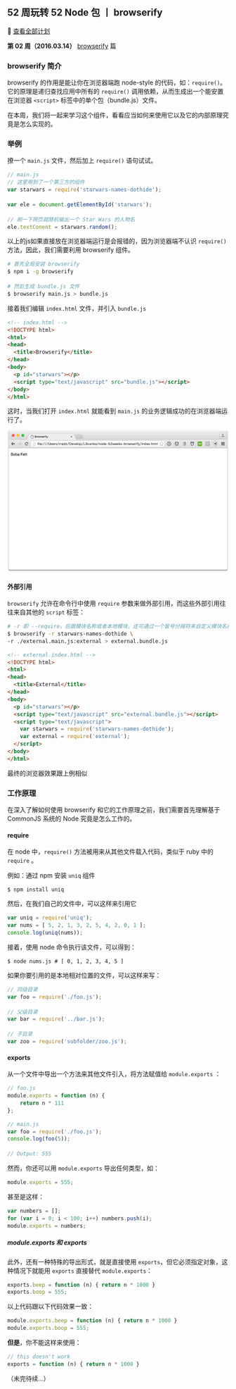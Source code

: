 ## 52 周玩转 52 Node 包 丨 browserify
🙊 [查看全部计划](https://github.com/DotHide/node-52weeks)

**第 02 周（2016.03.14）** [browserify](https://www.npmjs.com/package/browserify) 篇

### browserify 简介
browserify 的作用是能让你在浏览器端跑 node-style 的代码，如：`require()`。它的原理是递归查找应用中所有的 `require()` 调用依赖，从而生成出一个能安置在浏览器 `<script>` 标签中的单个包（bundle.js）文件。

在本周，我们将一起来学习这个组件，看看应当如何来使用它以及它的内部原理究竟是怎么实现的。

### 举例
撩一个 `main.js` 文件，然后加上 `require()` 语句试试。

~~~js
// main.js
// 这里用到了一个第三方的组件
var starwars = require('starwars-names-dothide');

var ele = document.getElementById('starwars');

// 刷一下网页就随机输出一个 Star Wars 的人物名
ele.textConent = starwars.random();
~~~

以上的js如果直接放在浏览器端运行是会报错的，因为浏览器端不认识 `require()` 方法，因此，我们需要利用 browserify 组件。

~~~bash
# 首先全局安装 browserify
$ npm i -g browserify

# 然后生成 bundle.js 文件
$ browserify main.js > bundle.js
~~~

接着我们编辑 `index.html` 文件，并引入 `bundle.js`

~~~html
<!-- index.html -->
<!DOCTYPE html>
<html>
<head>
  <title>Browserify</title>
</head>
<body>
  <p id="starwars"></p>
  <script type="text/javascript" src="bundle.js"></script>
</body>
</html>
~~~

这时，当我们打开 `index.html` 就能看到 `main.js` 的业务逻辑成功的在浏览器端运行了。

![Bundled](images/browserify-1.png)

#### 外部引用
`browserify` 允许在命令行中使用 `require` 参数来做外部引用，而这些外部引用往往来自其他的 `script` 标签：

~~~bash
# -r 即 --require，后跟模块名称或者本地模块，还可通过一个冒号分隔符来自定义模块名称
$ browserify -r starwars-names-dothide \
-r ./external.main.js:external > external.bundle.js
~~~

~~~html
<!-- external.index.html -->
<!DOCTYPE html>
<html>
<head>
  <title>External</title>
</head>
<body>
  <p id="starwars"></p>
  <script type="text/javascript" src="external.bundle.js"></script>
  <script type="text/javascript">
    var starwars = require('starwars-names-dothide');
    var external = require('external');
  </script>
</body>
</html>
~~~

最终的浏览器效果跟上例相似

### 工作原理
在深入了解如何使用 browserify 和它的工作原理之前，我们需要首先理解基于 CommonJS 系统的 Node 究竟是怎么工作的。

#### require
在 node 中，`require()` 方法被用来从其他文件载入代码，类似于 ruby 中的 `require` 。

例如：通过 npm 安装 `uniq` 组件

~~~shell
$ npm install uniq
~~~

然后，在我们自己的文件中，可以这样来引用它

~~~js
var uniq = require('uniq');
var nums = [ 5, 2, 1, 3, 2, 5, 4, 2, 0, 1 ];
console.log(uniq(nums));
~~~

接着，使用 node 命令执行该文件，可以得到：

~~~shell
$ node nums.js # [ 0, 1, 2, 3, 4, 5 ]
~~~

如果你要引用的是本地相对位置的文件，可以这样来写：

~~~js
// 同级目录
var foo = require('./foo.js');

// 父级目录
var bar = require('../bar.js');

// 子目录
var zoo = require('subfolder/zoo.js');
~~~

#### exports
从一个文件中导出一个方法来其他文件引入，将方法赋值给 `module.exports` ：

~~~js
// foo.js
module.exports = function (n) {
    return n * 111
};
~~~

~~~js
// main.js
var foo = require('./foo.js');
console.log(foo(5)); 

// Output: 555
~~~

然而，你还可以用 `module.exports` 导出任何类型，如：

~~~js
module.exports = 555;
~~~

甚至是这样：

~~~js
var numbers = [];
for (var i = 0; i < 100; i++) numbers.push(i);
module.exports = numbers;
~~~

##### module.exports 和 exports
此外，还有一种特殊的导出形式，就是直接使用 `exports`，但它必须指定对象，这种情况下就能用 `exports` 直接替代 `module.exports`：

~~~js
exports.beep = function (n) { return n * 1000 }
exports.boop = 555;
~~~

以上代码跟以下代码效果一致：

~~~js
module.exports.beep = function (n) { return n * 1000 }
module.exports.boop = 555;
~~~

**但是**，你不能这样来使用：

~~~js
// this doesn't work
exports = function (n) { return n * 1000 }
~~~

（未完待续...）